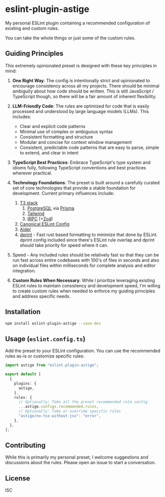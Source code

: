 # eslint-plugin-astige

My personal ESLint plugin containing a recommended configuration of existing and custom rules.

You can take the whole things or just some of the custom rules.

## Guiding Principles

This extremely opinionated preset is designed with these key principles in mind:

1. **One Right Way**: The config is intentionally strict and opinionated to encourage consistency across all my projects. There should be minimal ambiguity about how code should be written. This is still JavaScript / TypeScript though, so there will be a fair amount of inherent flexibility.

2. **LLM-Friendly Code**: The rules are optimized for code that is easily processed and understood by large language models (LLMs). This includes:

   - Clear and explicit code patterns
   - Minimal use of complex or ambiguous syntax
   - Consistent formatting and structure
   - Modular and concise for context window management
   - Consistent, predictable code patterns that are easy to parse, simple to extend, and clear in intent

3. **TypeScript Best Practices**: Embrace TypeScript's type system and idioms fully, following TypeScript conventions and best practices wherever practical.

4. **Technology Foundations**: The preset is built around a carefully curated set of core technologies that provide a stable foundation for development. Current primary influences include:

   1. [T3 stack](https://create.t3.gg/)
      1. [PostgreSQL](https://www.postgresql.org/) via [Prisma](https://www.prisma.io/)
      2. [Tailwind](https://tailwindcss.com/)
      3. [tRPC](https://trpc.io/) (+[Zod](https://zod.dev/))
   2. [Canonical ESLint Config](https://github.com/gajus/eslint-config-canonical)
   3. [Aider](https://aider.chat/)
   4. [dprint](https://dprint.dev/) - Fast rust based formatting to minimize that done by ESLint. dprint config included since there's ESLint rule overlap and dprint should take priority for speed where it can.

5. Speed - Any included rules should be relatively fast so that they can be run fast across entire codebases with 100's of files in seconds and also on individual files within milliseconds for complete analysis and editor integration.

6. **Custom Rules When Necessary**: While I prioritize leveraging existing ESLint rules to maintain consistency and development speed, I'm willing to create custom rules when needed to enforce my guiding principles and address specific needs.

## Installation

```bash
npm install eslint-plugin-astige --save-dev
```

## Usage (`eslint.config.ts`)

Add the preset to your ESLint configuration. You can use the recommended rules as-is or customize specific rules:

```typescript
import astige from "eslint-plugin-astige";

export default [
  {
    plugins: {
      astige,
    },
    rules: {
      // Optionally: Take all the preset recommended rule config
      ...astige.configs.recommended.rules,
      // Optionally: Take or override specific rules
      "astige/no-tsx-without-jsx": "error",
    },
  },
];
```

## Contributing

While this is primarily my personal preset, I welcome suggestions and discussions about the rules. Please open an issue to start a conversation.

## License

ISC

